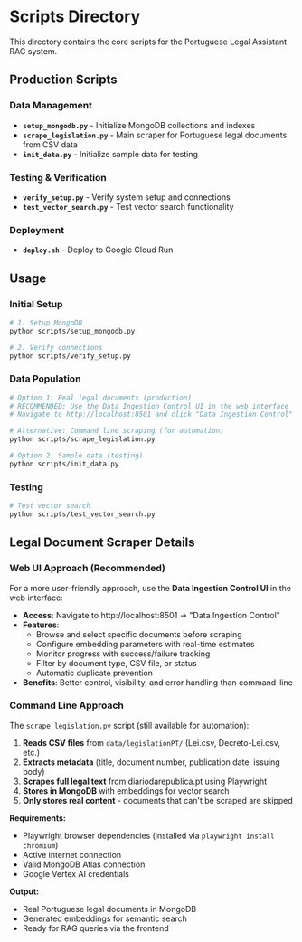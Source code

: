 # Scripts Directory

This directory contains the core scripts for the Portuguese Legal Assistant RAG system.

## Production Scripts

### Data Management
- **`setup_mongodb.py`** - Initialize MongoDB collections and indexes
- **`scrape_legislation.py`** - Main scraper for Portuguese legal documents from CSV data
- **`init_data.py`** - Initialize sample data for testing

### Testing & Verification
- **`verify_setup.py`** - Verify system setup and connections
- **`test_vector_search.py`** - Test vector search functionality

### Deployment
- **`deploy.sh`** - Deploy to Google Cloud Run

## Usage

### Initial Setup
```bash
# 1. Setup MongoDB
python scripts/setup_mongodb.py

# 2. Verify connections
python scripts/verify_setup.py
```

### Data Population
```bash
# Option 1: Real legal documents (production)
# RECOMMENDED: Use the Data Ingestion Control UI in the web interface
# Navigate to http://localhost:8501 and click "Data Ingestion Control" in sidebar

# Alternative: Command line scraping (for automation)
python scripts/scrape_legislation.py

# Option 2: Sample data (testing)
python scripts/init_data.py
```

### Testing
```bash
# Test vector search
python scripts/test_vector_search.py
```

## Legal Document Scraper Details

### Web UI Approach (Recommended)

For a more user-friendly approach, use the **Data Ingestion Control UI** in the web interface:

- **Access**: Navigate to http://localhost:8501 → "Data Ingestion Control"
- **Features**: 
  - Browse and select specific documents before scraping
  - Configure embedding parameters with real-time estimates
  - Monitor progress with success/failure tracking
  - Filter by document type, CSV file, or status
  - Automatic duplicate prevention
- **Benefits**: Better control, visibility, and error handling than command-line

### Command Line Approach

The `scrape_legislation.py` script (still available for automation):

1. **Reads CSV files** from `data/legislationPT/` (Lei.csv, Decreto-Lei.csv, etc.)
2. **Extracts metadata** (title, document number, publication date, issuing body)
3. **Scrapes full legal text** from diariodarepublica.pt using Playwright
4. **Stores in MongoDB** with embeddings for vector search
5. **Only stores real content** - documents that can't be scraped are skipped

**Requirements:**
- Playwright browser dependencies (installed via `playwright install chromium`)
- Active internet connection
- Valid MongoDB Atlas connection
- Google Vertex AI credentials

**Output:**
- Real Portuguese legal documents in MongoDB
- Generated embeddings for semantic search
- Ready for RAG queries via the frontend